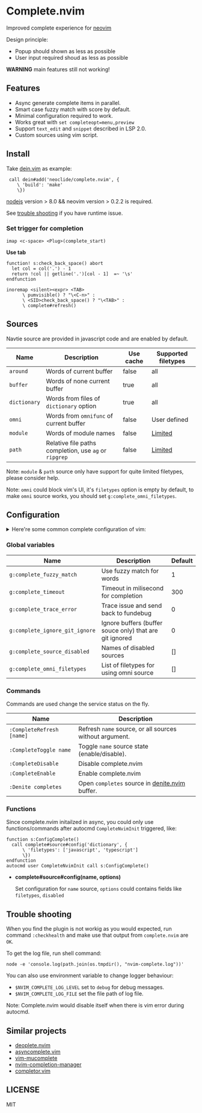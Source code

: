 # Complete.nvim

Improved complete experience for [neovim](https://github.com/neovim/neovim)

Design principle:

* Popup should shown as less as possible
* User input required shoud as less as possible

**WARNING** main features still not working!

## Features

* Async generate complete items in parallel.
* Smart case fuzzy match with score by default.
* Minimal configuration required to work.
* Works great with `set completeopt=menu,preview`
* Support `text_edit` and `snippet` described in LSP 2.0.
* Custom sources using vim script.

## Install

Take [dein.vim](https://github.com/Shougo/dein.vim) as example:

``` vim
 call dein#add('neoclide/complete.nvim', {
    \ 'build': 'make'
    \})
```

[nodejs](http://nodejs.org/) version > 8.0 && neovim version > 0.2.2 is required.

See [trouble shooting](#trouble-shooting) if you have runtime issue.

### Set trigger for completion

``` vim
imap <c-space> <Plug>(complete_start)
```

**Use tab**

``` vim
function! s:check_back_space() abort
  let col = col('.') - 1
  return !col || getline('.')[col - 1]  =~ '\s'
endfunction

inoremap <silent><expr> <TAB>
      \ pumvisible() ? "\<C-n>" :
      \ <SID>check_back_space() ? "\<TAB>" :
      \ complete#refresh()
```

## Sources

Navtie source are provided in javascript code and are enabled by default.


Name         | Description                                           | Use cache | Supported filetypes
------------ | -------------                                         | ------------|------------
`around`     | Words of current buffer                               | false | all
`buffer`     | Words of none current buffer                          | true | all
`dictionary` | Words from files of `dictionary` option               | true | all
`omni`       | Words from `omnifunc` of current buffer               | false | User defined
`module`     | Words of module names                                 | false | [Limited](/src/source/module_resolve)
`path`       | Relative file paths completion, use `ag` or `ripgrep` | false | [Limited](/src/source/path_resolve)

Note: `module` & `path` source only have support for quite limited filetypes, please consider help.

Note: `omni` could block vim's UI, it's `filetypes` option is empty by default,
to make `omni` source works, you should set `g:complete_omni_filetypes`.

## Configuration

<details>
  <summary>Here're some common complete configuration of vim:</summary>

``` vim
" user <Tab> and <S-Tab> to iterate complete item
inoremap <expr> <Tab> pumvisible() ? "\<C-n>" : "\<Tab>"
inoremap <expr> <S-Tab> pumvisible() ? "\<C-p>" : "\<S-Tab>"
" use <enter> to finish complete
inoremap <expr> <cr> pumvisible() ? "\<C-y>" : "\<cr>"

" Auto close preview window when completion is done.
autocmd! CompleteDone * if pumvisible() == 0 | pclose | endif

" Recommanded completeopt setting see `:h completeopt`
set completeopt=menu,preview
```
</details>


### Global variables

Name                           | Description                                             | Default
------------                   | -------------                                           | ------------
`g:complete_fuzzy_match`       | Use fuzzy match for words                               | 1
`g:complete_timeout`           | Timeout in milisecond for completion                    | 300
`g:complete_trace_error`       | Trace issue and send back to fundebug                   | 0
`g:complete_ignore_git_ignore` | Ignore buffers (buffer souce only) that are git ignored | 0
`g:complete_source_disabled`   | Names of disabled sources                               | []
`g:complete_omni_filetypes `   | List of filetypes for using omni source                 | []

### Commands

Commands are used change the service status on the fly.

Name                        | Description
------------                | -------------
`:CompleteRefresh [name]`   | Refresh `name` source, or all sources without argument.
`:CompleteToggle name`      | Toggle `name` source state (enable/disable).
`:CompleteDisable`          | Disable complete.nvim
`:CompleteEnable`           | Enable complete.nvim
`:Denite completes`         | Open `completes` source in [denite.nvim](https://github.com/Shougo/denite.nvim) buffer.

### Functions

Since complete.nvim initailzed in async, you could only use functions/commands after autocmd
`CompleteNvimInit` triggered, like:

``` vim
function s:ConfigComplete()
  call complete#source#config('dictionary', {
      \ 'filetypes': ['javascript', 'typescript']
      \})
endfunction
autocmd user CompleteNvimInit call s:ConfigComplete()
```

* **complete#source#config(name, options)**

  Set configuration for `name` source, `options` could contains fields like
  `filetypes`, `disabled`

## Trouble shooting

When you find the plugin is not workig as you would expected, run command
`:checkhealth` and make use that output from `complete.nvim` are `OK`.

To get the log file, run shell command:

    node -e 'console.log(path.join(os.tmpdir(), "nvim-complete.log"))'

You can also use environment variable to change logger behaviour:

* `$NVIM_COMPLETE_LOG_LEVEL` set to `debug` for debug messages.
* `$NVIM_COMPLETE_LOG_FILE` set the file path of log file.

Note: Complete.nvim would disable itself when there is vim error during autocmd.

## Similar projects

* [deoplete.nvim](https://github.com/Shougo/deoplete.nvim)
* [asyncomplete.vim](https://github.com/prabirshrestha/asyncomplete.vim)
* [vim-mucomplete](https://github.com/lifepillar/vim-mucomplete/)
* [nvim-completion-manager](https://github.com/roxma/nvim-completion-manager)
* [completor.vim](https://github.com/maralla/completor.vim)

## LICENSE

MIT
